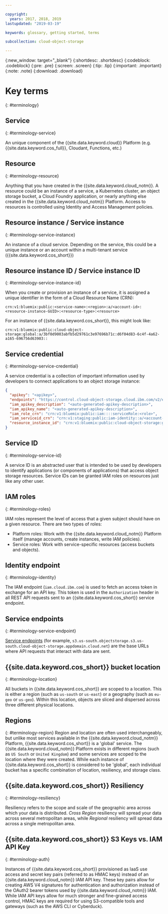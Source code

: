 ```yaml
---

copyright:
  years: 2017, 2018, 2019
lastupdated: "2019-03-19"

keywords: glossary, getting started, terms

subcollection: cloud-object-storage

---
```

{:new_window: target="_blank"}
{:shortdesc: .shortdesc}
{:codeblock: .codeblock}
{:pre: .pre}
{:screen: .screen}
{:tip: .tip}
{:important: .important}
{:note: .note}
{:download: .download} 

# Key terms
{: #terminology}

## Service
{: #terminology-service}

An unique component of the {{site.data.keyword.cloud}} Platform (e.g. {{site.data.keyword.cos_full}}, Cloudant, Functions, etc.)

## Resource
{: #terminology-resource}

Anything that you have created in the {{site.data.keyword.cloud_notm}}.  A resource could be an instance of a service, a Kubernetes cluster, an object storage bucket, a Cloud Foundry application, or nearly anything else created in the {{site.data.keyword.cloud_notm}} Platform.  Access to resources is controlled using Identity and Access Management policies.

## Resource instance / Service instance
{: #terminology-service-instance}

An instance of a cloud service. Depending on the service, this could be a unique instance or an account within a multi-tenant service ({{site.data.keyword.cos_short}})

## Resource instance ID / Service instance ID
{: #terminology-service-instance-id}

When you create or provision an instance of a service, it is assigned a unique identifier in the form of a Cloud Resource Name (CRN):

```
crn:v1:bluemix:public:<service-name>:<region>:a/<account-id>:<resource-instance-GUID>:<resource-type>:<resource>
```

For an instance of {{site.data.keyword.cos_short}}, this might look like:

```
crn:v1:bluemix:public:cloud-object-storage:global:a/3bf0d9003abfb5d29761c3e97696b71c:d6f04d83-6c4f-4a62-a165-696756d63903::
```

## Service credential
{: #terminology-service-credential}

A service credential is a collection of important information used by developers to connect applications to an object storage instance:

```json
{
  "apikey": "<apikey>",
  "endpoints": "https://control.cloud-object-storage.cloud.ibm.com/v2/endpoints",
  "iam_apikey_description": "<auto-generated-apikey-description>",
  "iam_apikey_name": "<auto-generated-apikey-description>",
  "iam_role_crn": "crn:v1:bluemix:public:iam::::serviceRole:<role>",
  "iam_serviceid_crn": "crn:v1:staging:public:iam-identity::a/<account-id>::serviceid:ServiceId-<GUID>",
  "resource_instance_id": "crn:v1:bluemix:public:cloud-object-storage:global:a//<account-id>:<resource-instance-GUID>::"
}
```

## Service ID
{: #terminology-service-id}

A service ID is an abstracted user that is intended to be used by developers to identify applications (or components of applications) that access object storage resources. Service IDs can be granted IAM roles on resources just like any other user.

## IAM roles
{: #terminology-roles}

IAM roles represent the level of access that a given subject should have on a given resource.  There are two types of roles:
  - Platform roles: Work with the {{site.data.keyword.cloud_notm}} Platform itself (manage accounts, create instances, write IAM policies).
  - Service roles: Work with service-specific resources (access buckets and objects).

## Identity endpoint
{: #terminology-identity}

The IAM endpoint (`iam.cloud.ibm.com`) is used to fetch an access token in exchange for an API key.  This token is used in the `Authorization` header in all REST API requests sent to an {{site.data.keyword.cos_short}} service endpoint.

## Service endpoints
{: #terminology-service-endpoint}

[Service endpoints](docs/services/cloud-object-storage/basics/endpoints.html) (for example, `s3.us-south.objectstorage.s3.us-south.cloud-object-storage.appdomain.cloud.net`) are the base URLs where API requests that interact with data are sent.

## {{site.data.keyword.cos_short}} bucket location
{: #terminology-location}

All buckets in {{site.data.keyword.cos_short}} are scoped to a location. This is either a region (such as `us-south` or `us-east`) or a geography (such as `eu-geo` or `us-geo`).  Within this location, objects are sliced and dispersed across three different physical locations.

## Regions
{: #terminology-region}
Region and location are often used interchangeably, but unlike most services available in the {{site.data.keyword.cloud_notm}} Platform, {{site.data.keyword.cos_short}} is a 'global' service. The  {{site.data.keyword.cloud_notm}} Platform exists in different regions (such as `US South` or `United Kingdom`) and some services are scoped to the location where they were created. While each instance of {{site.data.keyword.cos_short}} is considered to be 'global', each individual bucket has a specific combination of location, resiliency, and storage class.

## {{site.data.keyword.cos_short}} Resiliency
{: #terminology-resiliency}

Resiliency refers to the scope and scale of the geographic area across which your data is distributed. _Cross Region_ resiliency will spread your data across several metropolitan areas, while _Regional_ resiliency will spread data across a single metropolitan area.

## {{site.data.keyword.cos_short}} S3 Keys vs. IAM API Key
{: #terminology-auth}

Instances of {{site.data.keyword.cos_short}} provisioned as IaaS use access and secret key pairs (referred to as HMAC keys) instead of an {{site.data.keyword.cloud_notm}} IAM API key.  These key pairs allow for creating AWS V4 signatures for authentication and authorization instead of the OAuth2 bearer tokens used by {{site.data.keyword.cloud_notm}} IAM. While IAM API keys allow for much stronger and fine-grained access control, HMAC keys are required for using S3-compatible tools and gateways (such as the AWS CLI or Cyberduck).
